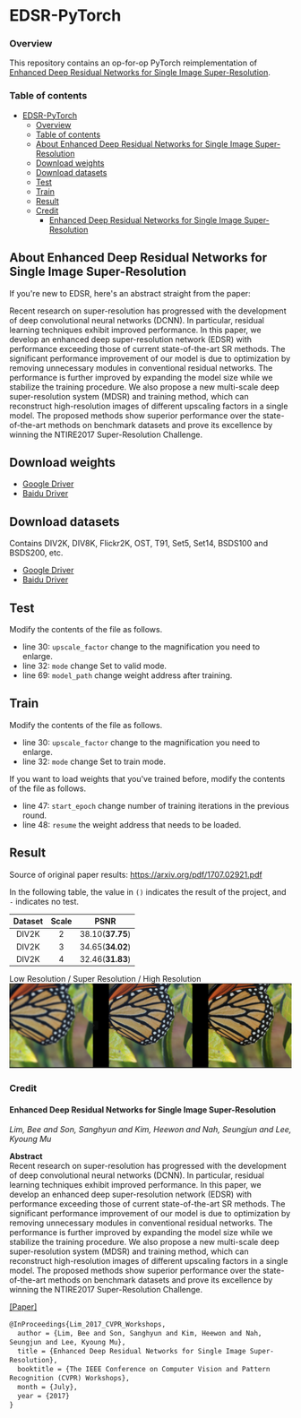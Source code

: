 # EDSR-PyTorch

### Overview

This repository contains an op-for-op PyTorch reimplementation of [Enhanced Deep Residual Networks for Single Image Super-Resolution](https://arxiv.org/abs/1707.02921).

### Table of contents

- [EDSR-PyTorch](#edsr-pytorch)
    - [Overview](#overview)
    - [Table of contents](#table-of-contents)
    - [About Enhanced Deep Residual Networks for Single Image Super-Resolution](#about-enhanced-deep-residual-networks-for-single-image-super-resolution)
    - [Download weights](#download-weights)
    - [Download datasets](#download-datasets)
    - [Test](#test)
    - [Train](#train)
    - [Result](#result)
    - [Credit](#credit)
        - [Enhanced Deep Residual Networks for Single Image Super-Resolution](#enhanced-deep-residual-networks-for-single-image-super-resolution)

## About Enhanced Deep Residual Networks for Single Image Super-Resolution

If you're new to EDSR, here's an abstract straight from the paper:

Recent research on super-resolution has progressed with the development of deep convolutional neural networks
(DCNN). In particular, residual learning techniques exhibit improved performance. In this paper, we develop an enhanced deep super-resolution
network (EDSR) with performance exceeding those of current state-of-the-art SR methods. The significant performance improvement of our model is due to
optimization by removing unnecessary modules in conventional residual networks. The performance is further improved by expanding the model size while
we stabilize the training procedure. We also propose a new multi-scale deep super-resolution system (MDSR) and training method, which can reconstruct
high-resolution images of different upscaling factors in a single model. The proposed methods show superior performance over the state-of-the-art
methods on benchmark datasets and prove its excellence by winning the NTIRE2017 Super-Resolution Challenge.

## Download weights

- [Google Driver](https://drive.google.com/drive/folders/17ju2HN7Y6pyPK2CC_AqnAfTOe9_3hCQ8?usp=sharing)
- [Baidu Driver](https://pan.baidu.com/s/1yNs4rqIb004-NKEdKBJtYg?pwd=llot)

## Download datasets

Contains DIV2K, DIV8K, Flickr2K, OST, T91, Set5, Set14, BSDS100 and BSDS200, etc.

- [Google Driver](https://drive.google.com/drive/folders/1A6lzGeQrFMxPqJehK9s37ce-tPDj20mD?usp=sharing)
- [Baidu Driver](https://pan.baidu.com/s/1o-8Ty_7q6DiS3ykLU09IVg?pwd=llot)

## Test

Modify the contents of the file as follows.

- line 30: `upscale_factor` change to the magnification you need to enlarge.
- line 32: `mode` change Set to valid mode.
- line 69: `model_path` change weight address after training.

## Train

Modify the contents of the file as follows.

- line 30: `upscale_factor` change to the magnification you need to enlarge.
- line 32: `mode` change Set to train mode.

If you want to load weights that you've trained before, modify the contents of the file as follows.

- line 47: `start_epoch` change number of training iterations in the previous round.
- line 48: `resume` the weight address that needs to be loaded.

## Result

Source of original paper results: https://arxiv.org/pdf/1707.02921.pdf

In the following table, the value in `()` indicates the result of the project, and `-` indicates no test.

| Dataset | Scale |       PSNR       |
|:-------:|:-----:|:----------------:|
|  DIV2K  |   2   | 38.10(**37.75**) |
|  DIV2K  |   3   | 34.65(**34.02**) |
|  DIV2K  |   4   | 32.46(**31.83**) |

Low Resolution / Super Resolution / High Resolution
<span align="center"><img src="assets/result.png"/></span>

### Credit

#### Enhanced Deep Residual Networks for Single Image Super-Resolution

_Lim, Bee and Son, Sanghyun and Kim, Heewon and Nah, Seungjun and Lee, Kyoung Mu_ <br>

**Abstract** <br>
Recent research on super-resolution has progressed with the development of deep convolutional neural networks
(DCNN). In particular, residual learning techniques exhibit improved performance. In this paper, we develop an enhanced deep super-resolution
network (EDSR) with performance exceeding those of current state-of-the-art SR methods. The significant performance improvement of our model is due to
optimization by removing unnecessary modules in conventional residual networks. The performance is further improved by expanding the model size while
we stabilize the training procedure. We also propose a new multi-scale deep super-resolution system (MDSR) and training method, which can reconstruct
high-resolution images of different upscaling factors in a single model. The proposed methods show superior performance over the state-of-the-art
methods on benchmark datasets and prove its excellence by winning the NTIRE2017 Super-Resolution Challenge.

[[Paper]](https://arxiv.org/pdf/1707.02921)

```
@InProceedings{Lim_2017_CVPR_Workshops,
  author = {Lim, Bee and Son, Sanghyun and Kim, Heewon and Nah, Seungjun and Lee, Kyoung Mu},
  title = {Enhanced Deep Residual Networks for Single Image Super-Resolution},
  booktitle = {The IEEE Conference on Computer Vision and Pattern Recognition (CVPR) Workshops},
  month = {July},
  year = {2017}
}
```
